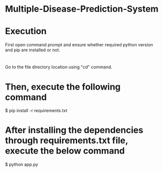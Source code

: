 # Multiple-Disease-Prediction-System

# Execution
First open command prompt and ensure whether required python version and pip are installed or not.
#
Go to the file directory location using "cd" command.
# Then, execute the following command
$ pip install -r requirements.txt
# After installing the dependencies through requirements.txt file, execute the below command
$ python app.py
